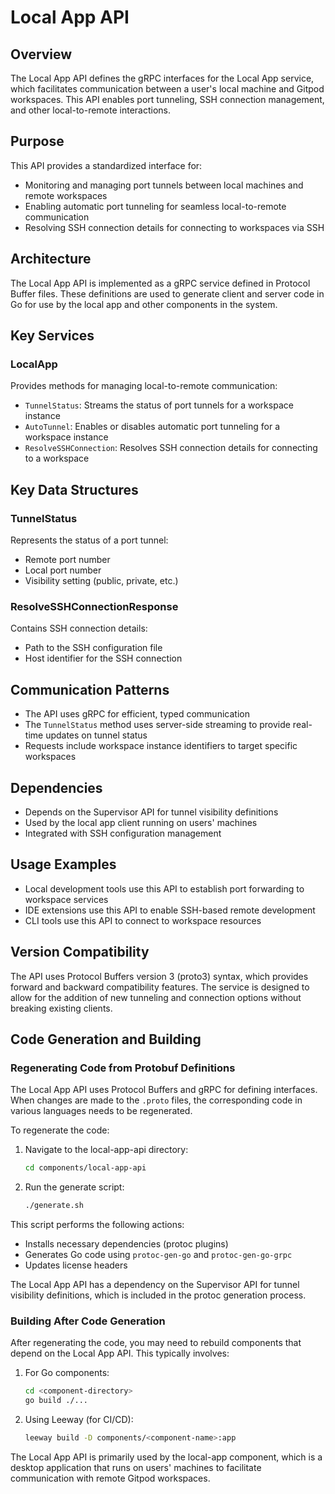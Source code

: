 # Local App API

## Overview
The Local App API defines the gRPC interfaces for the Local App service, which facilitates communication between a user's local machine and Gitpod workspaces. This API enables port tunneling, SSH connection management, and other local-to-remote interactions.

## Purpose
This API provides a standardized interface for:
- Monitoring and managing port tunnels between local machines and remote workspaces
- Enabling automatic port tunneling for seamless local-to-remote communication
- Resolving SSH connection details for connecting to workspaces via SSH

## Architecture
The Local App API is implemented as a gRPC service defined in Protocol Buffer files. These definitions are used to generate client and server code in Go for use by the local app and other components in the system.

## Key Services

### LocalApp
Provides methods for managing local-to-remote communication:

- `TunnelStatus`: Streams the status of port tunnels for a workspace instance
- `AutoTunnel`: Enables or disables automatic port tunneling for a workspace instance
- `ResolveSSHConnection`: Resolves SSH connection details for connecting to a workspace

## Key Data Structures

### TunnelStatus
Represents the status of a port tunnel:
- Remote port number
- Local port number
- Visibility setting (public, private, etc.)

### ResolveSSHConnectionResponse
Contains SSH connection details:
- Path to the SSH configuration file
- Host identifier for the SSH connection

## Communication Patterns
- The API uses gRPC for efficient, typed communication
- The `TunnelStatus` method uses server-side streaming to provide real-time updates on tunnel status
- Requests include workspace instance identifiers to target specific workspaces

## Dependencies
- Depends on the Supervisor API for tunnel visibility definitions
- Used by the local app client running on users' machines
- Integrated with SSH configuration management

## Usage Examples
- Local development tools use this API to establish port forwarding to workspace services
- IDE extensions use this API to enable SSH-based remote development
- CLI tools use this API to connect to workspace resources

## Version Compatibility
The API uses Protocol Buffers version 3 (proto3) syntax, which provides forward and backward compatibility features. The service is designed to allow for the addition of new tunneling and connection options without breaking existing clients.

## Code Generation and Building

### Regenerating Code from Protobuf Definitions
The Local App API uses Protocol Buffers and gRPC for defining interfaces. When changes are made to the `.proto` files, the corresponding code in various languages needs to be regenerated.

To regenerate the code:

1. Navigate to the local-app-api directory:
   ```bash
   cd components/local-app-api
   ```

2. Run the generate script:
   ```bash
   ./generate.sh
   ```

This script performs the following actions:
- Installs necessary dependencies (protoc plugins)
- Generates Go code using `protoc-gen-go` and `protoc-gen-go-grpc`
- Updates license headers

The Local App API has a dependency on the Supervisor API for tunnel visibility definitions, which is included in the protoc generation process.

### Building After Code Generation
After regenerating the code, you may need to rebuild components that depend on the Local App API. This typically involves:

1. For Go components:
   ```bash
   cd <component-directory>
   go build ./...
   ```

2. Using Leeway (for CI/CD):
   ```bash
   leeway build -D components/<component-name>:app
   ```

The Local App API is primarily used by the local-app component, which is a desktop application that runs on users' machines to facilitate communication with remote Gitpod workspaces.
